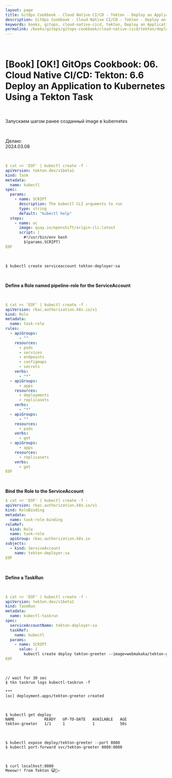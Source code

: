 ```yaml
---
layout: page
title: GitOps Cookbook - Cloud Native CI/CD - Tekton - Deploy an Application to Kubernetes Using a Tekton Task
description: GitOps Cookbook - Cloud Native CI/CD - Tekton - Deploy an Application to Kubernetes Using a Tekton Task
keywords: books, gitops, cloud-native-cicd, tekton, Deploy an Application to Kubernetes Using a Tekton Task
permalink: /books/gitops/gitops-cookbook/cloud-native-cicd/tekton/deploy-an-application-to-kubernetes-using-a-tekton-task/
---
```


<br/>

# [Book] [OK!] GitOps Cookbook: 06. Cloud Native CI/CD: Tekton: 6.6 Deploy an Application to Kubernetes Using a Tekton Task

<br/>

Запускаем шагом ранее созданный image в kubernetes

<br/>

Делаю:  
2024.03.08

<br/>

```yaml
$ cat << 'EOF' | kubectl create -f -
apiVersion: tekton.dev/v1beta1
kind: Task
metadata:
  name: kubectl
spec:
  params:
    - name: SCRIPT
      description: The kubectl CLI arguments to run
      type: string
      default: "kubectl help"
  steps:
    - name: oc
      image: quay.io/openshift/origin-cli:latest
      script: |
        #!/usr/bin/env bash
        $(params.SCRIPT)
EOF
```

<br/>

```
$ kubectl create serviceaccount tekton-deployer-sa
```

<br/>

**Define a Role named pipeline-role for the ServiceAccount**

<br/>

```yaml
$ cat << 'EOF' | kubectl create -f -
apiVersion: rbac.authorization.k8s.io/v1
kind: Role
metadata:
  name: task-role
rules:
  - apiGroups:
      - ""
    resources:
      - pods
      - services
      - endpoints
      - configmaps
      - secrets
    verbs:
      - "*"
  - apiGroups:
      - apps
    resources:
      - deployments
      - replicasets
    verbs:
      - "*"
  - apiGroups:
      - ""
    resources:
      - pods
    verbs:
      - get
  - apiGroups:
      - apps
    resources:
      - replicasets
    verbs:
      - get
EOF
```

<br/>

**Bind the Role to the ServiceAccount**

```yaml
$ cat << 'EOF' | kubectl create -f -
apiVersion: rbac.authorization.k8s.io/v1
kind: RoleBinding
metadata:
  name: task-role-binding
roleRef:
  kind: Role
  name: task-role
  apiGroup: rbac.authorization.k8s.io
subjects:
  - kind: ServiceAccount
    name: tekton-deployer-sa
EOF
```

<br/>

**Define a TaskRun**

<br/>

```yaml
$ cat << 'EOF' | kubectl create -f -
apiVersion: tekton.dev/v1beta1
kind: TaskRun
metadata:
  name: kubectl-taskrun
spec:
  serviceAccountName: tekton-deployer-sa
  taskRef:
    name: kubectl
  params:
    - name: SCRIPT
      value: |
        kubectl create deploy tekton-greeter --image=webmakaka/tekton-greeter:latest
EOF
```

<br/>

```
// wait for 30 sec
$ tkn taskrun logs kubectl-taskrun -f

***
[oc] deployment.apps/tekton-greeter created
```

<br/>

```
$ kubectl get deploy
NAME             READY   UP-TO-DATE   AVAILABLE   AGE
tekton-greeter   1/1     1            1           50s
```

<br/>

```
$ kubectl expose deploy/tekton-greeter --port 8080
$ kubectl port-forward svc/tekton-greeter 8080:8080
```

<br/>

```
$ curl localhost:8080
Meeow!! from Tekton 😺🚀⏎
```
